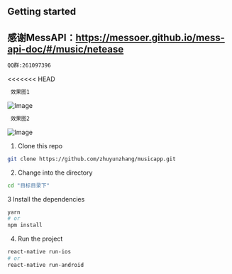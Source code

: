 ## Getting started
## 感谢MessAPI：https://messoer.github.io/mess-api-doc/#/music/netease
```bash
QQ群:261097396
```
<<<<<<< HEAD
```bash
 效果图1
```
![Image](https://github.com/zhuyunzhang/musicapp/blob/master/app/images/music.png)

```bash
 效果图2
```
![Image](https://github.com/zhuyunzhang/musicapp/blob/master/app/images/home.png)

1. Clone this repo

```bash
git clone https://github.com/zhuyunzhang/musicapp.git
```

2. Change into the directory

```bash
cd "目标目录下"
```

3 Install the dependencies

```bash
yarn
# or
npm install
```

4. Run the project

```bash
react-native run-ios
# or
react-native run-android
```
